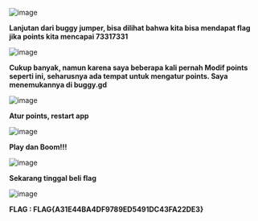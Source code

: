 ![image](https://github.com/aldisakti2/Writeup/assets/106227122/e97843ce-1dc4-4545-8a56-ede239fab990)


**Lanjutan dari buggy jumper, bisa dilihat bahwa kita bisa mendapat flag jika points kita mencapai 73317331**

![image](https://github.com/aldisakti2/Writeup/assets/106227122/de5c3d06-18cb-4459-8a0d-ff913b4de21e)

**Cukup banyak, namun karena saya beberapa kali pernah Modif points seperti ini, seharusnya ada tempat untuk mengatur points. Saya menemukannya di buggy.gd**

![image](https://github.com/aldisakti2/Writeup/assets/106227122/27cf0266-e0fe-4f18-a494-b52b11b3f4c6)

**Atur points, restart app**

![image](https://github.com/aldisakti2/Writeup/assets/106227122/cde90e74-2335-40bf-9693-92f53f5bc024)


**Play dan Boom!!!**

![image](https://github.com/aldisakti2/Writeup/assets/106227122/3996262d-6f68-4315-97cf-f1912280a6a7)


**Sekarang tinggal beli flag**

![image](https://github.com/aldisakti2/Writeup/assets/106227122/965b3126-1d72-43ef-9879-45e6bcc32b59)

**FLAG : FLAG{A31E44BA4DF9789ED5491DC43FA22DE3}**
